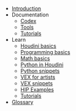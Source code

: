 * [Introduction](https://github.com/kiryha/Houdini/wiki)
* Documentation
  - [Codex](codex)
  - [Tools](tools)
  - [Tutorials](tutor-pipeline)
* Learn
  - [Houdini basics](houdini-basics)
  - [Programming basics](Programming-basics)
  - [Math basics](Math-basics)
  - [Python in Houdini](Python)
  - [Python snippets](python-snippets)
  - [VEX for artists](vex-for-artists)
  - [VEX snippets](vex-snippets)
  - [HIP Examples](examples)
  - [Tutorials](tutorials)
* [Glossary](Glossary)